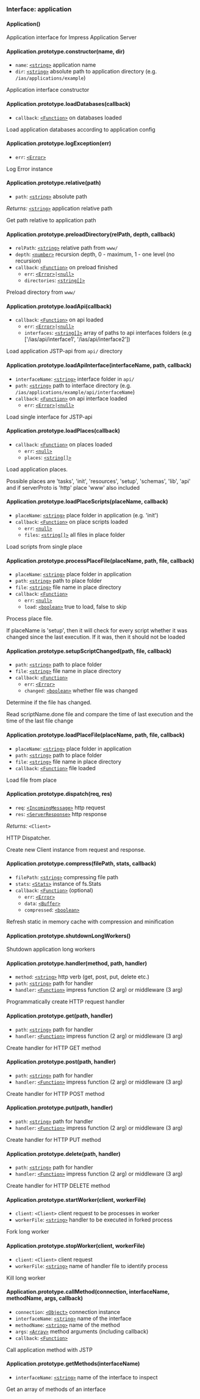 ### Interface: application

#### Application()


Application interface for Impress Application Server


#### Application.prototype.constructor(name, dir)

- `name`: [`<string>`] application name
- `dir`: [`<string>`] absolute path to application directory (e.g.
      `/ias/applications/example`)

Application interface constructor


#### Application.prototype.loadDatabases(callback)

- `callback`: [`<Function>`] on databases loaded

Load application databases according to application config


#### Application.prototype.logException(err)

- `err`: [`<Error>`]

Log Error instance


#### Application.prototype.relative(path)

- `path`: [`<string>`] absolute path

_Returns:_ [`<string>`] application relative path

Get path relative to application path


#### Application.prototype.preloadDirectory(relPath, depth, callback)

- `relPath`: [`<string>`] relative path from `www/`
- `depth`: [`<number>`] recursion depth, 0 - maximum, 1 - one level (no
      recursion)
- `callback`: [`<Function>`] on preload finished
  - `err`: [`<Error>`]` | `[`<null>`]
  - `directories`: [`<string[]>`][`<string>`]

Preload directory from `www/`


#### Application.prototype.loadApi(callback)

- `callback`: [`<Function>`] on api loaded
  - `err`: [`<Error>`]` | `[`<null>`]
  - `interfaces`: [`<string[]>`][`<string>`] array of paths to api interfaces
        folders (e.g ['/ias/api/interface1', '/ias/api/interface2'])

Load application JSTP-api from `api/` directory


#### Application.prototype.loadApiInterface(interfaceName, path, callback)

- `interfaceName`: [`<string>`] interface folder in `api/`
- `path`: [`<string>`] path to interface directory (e.g.
      `/ias/applications/example/api/interfaceName`)
- `callback`: [`<Function>`] on api interface loaded
  - `err`: [`<Error>`]` | `[`<null>`]

Load single interface for JSTP-api


#### Application.prototype.loadPlaces(callback)

- `callback`: [`<Function>`] on places loaded
  - `err`: [`<null>`]
  - `places`: [`<string[]>`][`<string>`]

Load application places.

Possible places are 'tasks', 'init', 'resources', 'setup', 'schemas',
'lib', 'api' and if serverProto is 'http' place 'www' also included


#### Application.prototype.loadPlaceScripts(placeName, callback)

- `placeName`: [`<string>`] place folder in application (e.g. 'init')
- `callback`: [`<Function>`] on place scripts loaded
  - `err`: [`<null>`]
  - `files`: [`<string[]>`][`<string>`] all files in place folder

Load scripts from single place


#### Application.prototype.processPlaceFile(placeName, path, file, callback)

- `placeName`: [`<string>`] place folder in application
- `path`: [`<string>`] path to place folder
- `file`: [`<string>`] file name in place directory
- `callback`: [`<Function>`]
  - `err`: [`<null>`]
  - `load`: [`<boolean>`] true to load, false to skip

Process place file.

If placeName is 'setup', then it will check for every script whether it was
changed since the last execution.
If it was, then it should not be loaded


#### Application.prototype.setupScriptChanged(path, file, callback)

- `path`: [`<string>`] path to place folder
- `file`: [`<string>`] file name in place directory
- `callback`: [`<Function>`]
  - `err`: [`<Error>`]
  - `changed`: [`<boolean>`] whether file was changed

Determine if the file has changed.

Read scriptName.done file and compare the time of last execution and the
time of the last file change


#### Application.prototype.loadPlaceFile(placeName, path, file, callback)

- `placeName`: [`<string>`] place folder in application
- `path`: [`<string>`] path to place folder
- `file`: [`<string>`] file name in place directory
- `callback`: [`<Function>`] file loaded

Load file from place


#### Application.prototype.dispatch(req, res)

- `req`: [`<IncomingMessage>`] http request
- `res`: [`<ServerResponse>`] http response

_Returns:_ `<Client>`

HTTP Dispatcher.

Create new Client instance from request and response.


#### Application.prototype.compress(filePath, stats, callback)

- `filePath`: [`<string>`] compressing file path
- `stats`: [`<Stats>`] instance of fs.Stats
- `callback`: [`<Function>`] (optional)
  - `err`: [`<Error>`]
  - `data`: [`<Buffer>`]
  - `compressed`: [`<boolean>`]

Refresh static in memory cache with compression and minification


#### Application.prototype.shutdownLongWorkers()


Shutdown application long workers


#### Application.prototype.handler(method, path, handler)

- `method`: [`<string>`] http verb (get, post, put, delete etc.)
- `path`: [`<string>`] path for handler
- `handler`: [`<Function>`] impress function (2 arg) or middleware (3 arg)

Programmatically create HTTP request handler


#### Application.prototype.get(path, handler)

- `path`: [`<string>`] path for handler
- `handler`: [`<Function>`] impress function (2 arg) or middleware (3 arg)

Create handler for HTTP GET method


#### Application.prototype.post(path, handler)

- `path`: [`<string>`] path for handler
- `handler`: [`<Function>`] impress function (2 arg) or middleware (3 arg)

Create handler for HTTP POST method


#### Application.prototype.put(path, handler)

- `path`: [`<string>`] path for handler
- `handler`: [`<Function>`] impress function (2 arg) or middleware (3 arg)

Create handler for HTTP PUT method


#### Application.prototype.delete(path, handler)

- `path`: [`<string>`] path for handler
- `handler`: [`<Function>`] impress function (2 arg) or middleware (3 arg)

Create handler for HTTP DELETE method


#### Application.prototype.startWorker(client, workerFile)

- `client`: `<Client>` client request to be processes in worker
- `workerFile`: [`<string>`] handler to be executed in forked process

Fork long worker


#### Application.prototype.stopWorker(client, workerFile)

- `client`: `<Client>` client request
- `workerFile`: [`<string>`] name of handler file to identify process

Kill long worker


#### Application.prototype.callMethod(connection, interfaceName, methodName, args, callback)

- `connection`: [`<Object>`] connection instance
- `interfaceName`: [`<string>`] name of the interface
- `methodName`: [`<string>`] name of the method
- `args`: [`<Array>`] method arguments (including callback)
- `callback`: [`<Function>`]

Call application method with JSTP


#### Application.prototype.getMethods(interfaceName)

- `interfaceName`: [`<string>`] name of the interface to inspect

Get an array of methods of an interface


[`<IncomingMessage>`]: https://nodejs.org/dist/latest-v10.x/docs/api/http.html#http_class_http_incomingmessage
[`<ServerResponse>`]: https://nodejs.org/dist/latest-v10.x/docs/api/http.html#http_class_http_serverresponse
[`<Buffer>`]: https://nodejs.org/dist/latest-v10.x/docs/api/buffer.html#buffer_buffer
[`<Stats>`]: https://nodejs.org/dist/latest-v10.x/docs/api/fs.html#fs_class_fs_stats
[`<Object>`]: https://developer.mozilla.org/en-US/docs/Web/JavaScript/Reference/Global_Objects/Object
[`<Function>`]: https://developer.mozilla.org/en-US/docs/Web/JavaScript/Reference/Global_Objects/Function
[`<Array>`]: https://developer.mozilla.org/en-US/docs/Web/JavaScript/Reference/Global_Objects/Array
[`<Error>`]: https://developer.mozilla.org/en-US/docs/Web/JavaScript/Reference/Global_Objects/Error
[`<boolean>`]: https://developer.mozilla.org/en-US/docs/Web/JavaScript/Data_structures#Boolean_type
[`<null>`]: https://developer.mozilla.org/en-US/docs/Web/JavaScript/Data_structures#Null_type
[`<number>`]: https://developer.mozilla.org/en-US/docs/Web/JavaScript/Data_structures#Number_type
[`<string>`]: https://developer.mozilla.org/en-US/docs/Web/JavaScript/Data_structures#String_type
